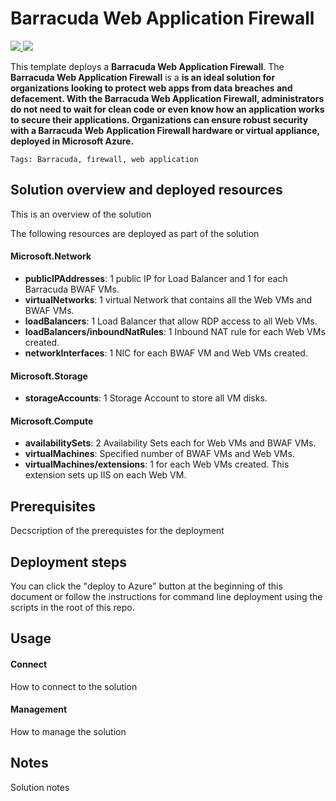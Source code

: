 # Barracuda Web Application Firewall

<a href="https://portal.azure.com/#create/Microsoft.Template/uri/https%3A%2F%2Fraw.githubusercontent.com%2FAzure%2Fazure-quickstart-templates%2Fmaster%2Fbarracuda-waf%2Fazuredeploy.json" target="_blank">
<img src="http://azuredeploy.net/deploybutton.png"/>
</a>
<a href="http://armviz.io/#/?load=https%3A%2F%2Fraw.githubusercontent.com%2FAzure%2Fazure-quickstart-templates%2Fmaster%2Fbarracuda-waf%2Fazuredeploy.json" target="_blank">
<img src="http://armviz.io/visualizebutton.png"/>
</a>


This template deploys a **Barracuda Web Application Firewall**. The **Barracuda Web Application Firewall** is a **is an ideal solution for organizations looking to protect web apps from data breaches and defacement. With the Barracuda Web Application Firewall, administrators do not need to wait for clean code or even know how an application works to secure their applications. Organizations can ensure robust security with a Barracuda Web Application Firewall hardware or virtual appliance, deployed in Microsoft Azure.**

`Tags: Barracuda, firewall, web application`

## Solution overview and deployed resources

This is an overview of the solution

The following resources are deployed as part of the solution

#### Microsoft.Network


+ **publicIPAddresses**: 1 public IP for Load Balancer and 1 for each Barracuda BWAF VMs.
+ **virtualNetworks**: 1 virtual Network that contains all the Web VMs and BWAF VMs.
+ **loadBalancers**: 1 Load Balancer that allow RDP access to all Web VMs.
+ **loadBalancers/inboundNatRules**: 1 Inbound NAT rule for each Web VMs created.
+ **networkInterfaces**: 1 NIC for each BWAF VM and Web VMs created.
#### Microsoft.Storage


+ **storageAccounts**: 1 Storage Account to store all VM disks.

#### Microsoft.Compute


+ **availabilitySets**: 2 Availability Sets each for Web VMs and BWAF VMs.
+ **virtualMachines**: Specified number of BWAF VMs and Web VMs. 
+ **virtualMachines/extensions**: 1 for each Web VMs created. This extension sets up IIS on each Web VM. 

## Prerequisites

Decscription of the prerequistes for the deployment

## Deployment steps

You can click the "deploy to Azure" button at the beginning of this document or follow the instructions for command line deployment using the scripts in the root of this repo.

## Usage

#### Connect

How to connect to the solution

#### Management

How to manage the solution

## Notes

Solution notes
